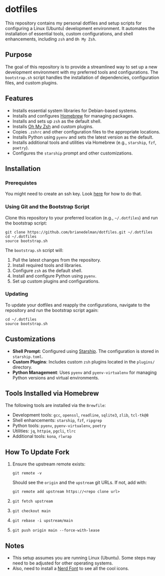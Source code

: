 # dotfiles
This repository contains my personal dotfiles and setup scripts for configuring a Linux (Ubuntu) development environment. It automates the installation of essential tools, custom configurations, and shell enhancements, including `zsh` and `Oh My Zsh`.

## Purpose
The goal of this repository is to provide a streamlined way to set up a new development environment with my preferred tools and configurations. The `bootstrap.sh` script handles the installation of dependencies, configuration files, and custom plugins.

## Features
- Installs essential system libraries for Debian-based systems.
- Installs and configures [Homebrew](https://brew.sh/) for managing packages.
- Installs and sets up `zsh` as the default shell.
- Installs [Oh My Zsh](https://ohmyz.sh/) and custom plugins.
- Copies `.zshrc` and other configuration files to the appropriate locations.
- Installs Python using `pyenv` and sets the latest version as the default.
- Installs additional tools and utilities via Homebrew (e.g., `starship`, `fzf`, `poetry`).
- Configures the `starship` prompt and other customizations.

## Installation

### Prerequistes
You might need to create an ssh key. Look [here](https://docs.github.com/en/authentication/connecting-to-github-with-ssh/generating-a-new-ssh-key-and-adding-it-to-the-ssh-agent?platform=linux) for how to do that.

### Using Git and the Bootstrap Script
Clone this repository to your preferred location (e.g., `~/.dotfiles`) and run the bootstrap script:

```shell
git clone https://github.com/brianedelman/dotfiles.git ~/.dotfiles
cd ~/.dotfiles
source bootstrap.sh
```

The `bootstrap.sh` script will:
1. Pull the latest changes from the repository.
2. Install required tools and libraries.
3. Configure `zsh` as the default shell.
4. Install and configure Python using `pyenv`.
5. Set up custom plugins and configurations.

### Updating
To update your dotfiles and reapply the configurations, navigate to the repository and run the bootstrap script again:

```shell
cd ~/.dotfiles
source bootstrap.sh
```

## Customizations
- **Shell Prompt**: Configured using [Starship](https://starship.rs/). The configuration is stored in `starship.toml`.
- **Custom Plugins**: Includes custom `zsh` plugins located in the `plugins/` directory.
- **Python Management**: Uses `pyenv` and `pyenv-virtualenv` for managing Python versions and virtual environments.

## Tools Installed via Homebrew
The following tools are installed via the `Brewfile`:
- Development tools: `gcc`, `openssl`, `readline`, `sqlite3`, `zlib`, `tcl-tk@8`
- Shell enhancements: `starship`, `fzf`, `ripgrep`
- Python tools: `pyenv`, `pyenv-virtualenv`, `poetry`
- Utilities: `jq`, `httpie`, `pgcli`, `tlrc`
- Additional tools: `kona`, `rlwrap`

## How To Update Fork
1. Ensure the upstream remote exists:

   ```git remote -v```

   Should see the `origin` and the `upstream` git URLs. If not, add with:

   ```git remote add upstream https://<repo clone url>```
2. `git fetch upstream`
3. `git checkout main`
4. `git rebase -i upstream/main`
5. `git push origin main --force-with-lease`

## Notes
- This setup assumes you are running Linux (Ubuntu). Some steps may need to be adjusted for other operating systems.
- Also, need to install a [Nerd Font](https://www.nerdfonts.com/font-downloads) to see all the cool icons.
